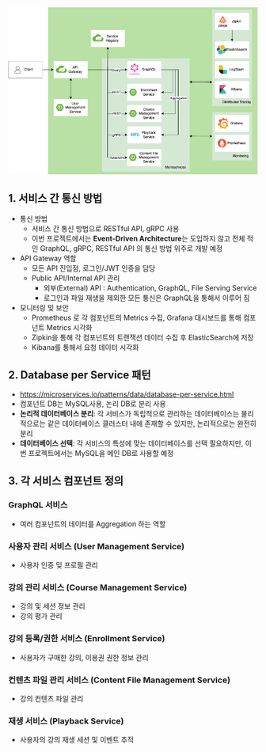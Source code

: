![image](./chapter_2-1.png)

## 1. 서비스 간 통신 방법
- 통신 방법
  - 서비스 간 통신 방법으로 RESTful API, gRPC 사용
  - 이번 프로젝트에서는 **Event-Driven Architecture**는 도입하지 않고 전체 적인 GraphQL, gRPC, RESTful API 의 통신 방법 위주로 개발 예정  
- API Gateway 역할
  - 모든 API 진입점, 로그인/JWT 인증을 담당
  - Public API/Internal API 관리
    - 외부(External) API : Authentication, GraphQL, File Serving Service
    - 로그인과 파일 재생을 제외한 모든 통신은 GraphQL을 통해서 이루어 짐
- 모니터링 및 보안
  - Prometheus 로 각 컴포넌트의 Metrics 수집, Grafana 대시보드를 통해 컴포넌트 Metrics 시각화
  - Zipkin을 통해 각 컴포넌트의 트랜잭션 데이터 수집 후 ElasticSearch에 저장
  - Kibana를 통해서 요청 데이터 시각화

## 2. Database per Service 패턴
- https://microservices.io/patterns/data/database-per-service.html
- 컴포넌트 DB는 MySQL사용, 논리 DB로 분리 사용
- **논리적 데이터베이스 분리**: 각 서비스가 독립적으로 관리하는 데이터베이스는 물리적으로는 같은 데이터베이스 클러스터 내에 존재할 수 있지만, 논리적으로는 완전히 분리
- **데이터베이스 선택**: 각 서비스의 특성에 맞는 데이터베이스를 선택 필요하지만, 이번 프로젝트에서는 MySQL을 메인 DB로 사용할 예정

## 3. 각 서비스 컴포넌트 정의
### GraphQL 서비스
- 여러 컴포넌트의 데이터를 Aggregation 하는 역할

### 사용자 관리 서비스 (User Management Service)
- 사용자 인증 및 프로필 관리

### 강의 관리 서비스 (Course Management Service)
- 강의 및 세션 정보 관리
- 강의 평가 관리

### 강의 등록/권한 서비스 (Enrollment Service)
- 사용자가 구매한 강의, 이용권 권한 정보 관리

### 컨텐츠 파일 관리 서비스 (Content File Management Service)
- 강의 컨텐츠 파일 관리

### 재생 서비스 (Playback Service)
- 사용자의 강의 재생 세션 및 이벤트 추적